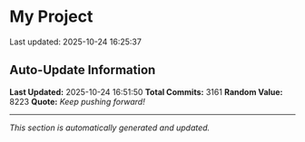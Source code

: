 # My Project


Last updated: 2025-10-24 16:25:37
































































































































































































































































































































































































































































































































































































































































































































































































































































































































































































































































































































































































































































































































































































































































































































































































































































































































































































































































































































































































































































































































































































































































































































































































































































































































































































































































































































































































































































































































































































































































































































































































































































































































































































































































































































































































































































































## Auto-Update Information

**Last Updated:** 2025-10-24 16:51:50
**Total Commits:** 3161
**Random Value:** 8223
**Quote:** _Keep pushing forward!_

---
_This section is automatically generated and updated._